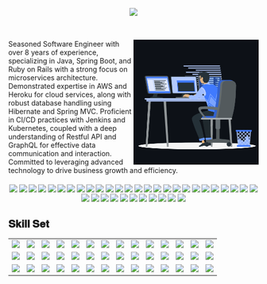 <p align="center">
  <a href="https://github.com/DenverCoder1/readme-typing-svg">
    <img src="https://readme-typing-svg.herokuapp.com?lines=Software%20Engineer;Good%20Team-Player;Passionate%20Developer;Specialized%20in%20Java%20and%20Ruby;Java%20%26%20Spring%20Boot,%20Node.js%20%26%20NestJS,%20Ruby%20%26%20Ruby%20on%20Rails;Always%20learning%20new%20things&center=true&width=500&height=50">
  </a>
</p>

<br />

<p><img align="right" width="50%" src="javascript.gif" alt="NGUD" /></p>

<p>Seasoned Software Engineer with over 8 years of experience, specializing in Java, Spring Boot, and Ruby on Rails with a strong focus on microservices architecture. Demonstrated expertise in AWS and Heroku for cloud services, along with robust database handling using Hibernate and Spring MVC. Proficient in CI/CD practices with Jenkins and Kubernetes, coupled with a deep understanding of Restful API and GraphQL for effective data communication and interaction. Committed to leveraging advanced technology to drive business growth and efficiency.</p>

####      <div align="center">![](https://img.shields.io/badge/Java-blue) ![](https://img.shields.io/badge/Spring%20Boot-blue) ![](https://img.shields.io/badge/Ruby-blue) ![](https://img.shields.io/badge/Ruby%20on%20Rails-blue) ![](https://img.shields.io/badge/React-blue) ![](https://img.shields.io/badge/Vue-blue) ![](https://img.shields.io/badge/Angular-blue) ![](https://img.shields.io/badge/Next-blue) ![](https://img.shields.io/badge/Electron-blue) ![](https://img.shields.io/badge/Nuxt-blue) ![](https://img.shields.io/badge/BlockChain-blue) ![](https://img.shields.io/badge/RUST-blue) ![](https://img.shields.io/badge/Azure-blue) ![](https://img.shields.io/badge/Retool-blue) ![](https://img.shields.io/badge/Node-blue) ![](https://img.shields.io/badge/AWS-blue) ![](https://img.shields.io/badge/GCP-blue) ![](https://img.shields.io/badge/Python-blue) ![](https://img.shields.io/badge/Django-blue) ![](https://img.shields.io/badge/Flask-blue) ![](https://img.shields.io/badge/FastAPI-blue) ![](https://img.shields.io/badge/ChatGPT-blue) ![](https://img.shields.io/badge/Heroku-blue) ![](https://img.shields.io/badge/Netlify-blue) ![](https://img.shields.io/badge/Docker-blue) ![](https://img.shields.io/badge/CI/CD-blue) ![](https://img.shields.io/badge/HTML-blue) ![](https://img.shields.io/badge/PHP-blue) ![](https://img.shields.io/badge/Laravel-blue) ![](https://img.shields.io/badge/GraphQL-blue) ![](https://img.shields.io/badge/Bootstrap-blue) ![](https://img.shields.io/badge/TailwindCSS-blue) ![](https://img.shields.io/badge/C-blue) ![](https://img.shields.io/badge/C#%-blue) ![](https://img.shields.io/badge/Material%20UI-blue) ![](https://img.shields.io/badge/Svelte-blue) ![](https://img.shields.io/badge/Ant%20Design-blue)</div>

<h2 font-weight="bold">𝐒𝐤𝐢𝐥𝐥 𝐒𝐞𝐭</h2>
<table>
  <tr>
    <td>
      <img src="https://cdn.jsdelivr.net/gh/devicons/devicon/icons/java/java-original.svg" width="100"/>
    </td>
    <td>
       <img src="https://cdn.jsdelivr.net/gh/devicons/devicon/icons/spring/spring-original.svg" width="100"/>
    </td>
    <td>
       <img src="https://cdn.jsdelivr.net/gh/devicons/devicon/icons/ruby/ruby-original.svg" width="100"/>
    </td>
    <td>
      <img src="https://cdn.jsdelivr.net/gh/devicons/devicon/icons/javascript/javascript-original.svg" width="100"/>
    </td>
    <td>
      <img src="https://cdn.jsdelivr.net/gh/devicons/devicon/icons/typescript/typescript-original.svg" width="100"/>
    </td>
    <td>
        <img src="https://cdn.jsdelivr.net/gh/devicons/devicon/icons/react/react-original.svg" width="100" />
    </td>
    <td>
      <img src="https://cdn.jsdelivr.net/gh/devicons/devicon/icons/nextjs/nextjs-original.svg" width="100"/>
    </td>
    <td>
        <img src="https://cdn.jsdelivr.net/gh/devicons/devicon/icons/angularjs/angularjs-original.svg" width="100"/>
    </td>
    <td>
      <img src="https://cdn.jsdelivr.net/gh/devicons/devicon/icons/nodejs/nodejs-original.svg" width="100"/>
    </td>
    <td>
      <img src="https://cdn.jsdelivr.net/gh/devicons/devicon/icons/express/express-original.svg" width="100"/>
    </td>
    <td>
      <img src="https://cdn.jsdelivr.net/gh/devicons/devicon/icons/nestjs/nestjs-plain.svg" width="100"/>
    </td>
    <td>
      <img src="https://cdn.jsdelivr.net/gh/devicons/devicon/icons/laravel/laravel-plain.svg" width="100"/>
    </td>
    <td>
      <img src="https://cdn.jsdelivr.net/gh/devicons/devicon/icons/django/django-plain.svg" width="100"/> 
    </td>
    <td>
      <img src="https://cdn.jsdelivr.net/gh/devicons/devicon/icons/graphql/graphql-plain.svg" width="100"/>
    </td>
  </tr>
  
  <tr>
    <td>
      <img src="https://cdn.jsdelivr.net/gh/devicons/devicon/icons/css3/css3-original.svg"/>
    </td>
    <td>
      <img src="https://cdn.jsdelivr.net/gh/devicons/devicon/icons/html5/html5-original.svg" />
    </td>
    <td>
      <img src="https://cdn.jsdelivr.net/gh/devicons/devicon/icons/sass/sass-original.svg" />
    </td>
    <td>
      <img src="https://cdn.jsdelivr.net/gh/devicons/devicon/icons/jquery/jquery-original.svg" />
    </td>
    <td>
       <img src="https://cdn.jsdelivr.net/gh/devicons/devicon/icons/bootstrap/bootstrap-original.svg" />
    </td>
    <td>
        <img src="https://cdn.jsdelivr.net/gh/devicons/devicon/icons/materialui/materialui-original.svg" />
    </td>
    <td>
      <img src="https://cdn.jsdelivr.net/gh/devicons/devicon/icons/tailwindcss/tailwindcss-plain.svg" />
    </td>
    <td>
        <img src="https://cdn.jsdelivr.net/gh/devicons/devicon/icons/firebase/firebase-plain.svg" />
    </td>
    <td>
      <img src="https://cdn.jsdelivr.net/gh/devicons/devicon/icons/d3js/d3js-original.svg" />
    </td>
    <td>
      <img src="https://cdn.jsdelivr.net/gh/devicons/devicon/icons/mysql/mysql-original.svg" />
    </td>
    <td>
      <img src="https://cdn.jsdelivr.net/gh/devicons/devicon/icons/postgresql/postgresql-original.svg" />
    </td>
    <td>
        <img src="https://cdn.jsdelivr.net/gh/devicons/devicon/icons/mongodb/mongodb-original.svg" />
    </td>
    <td>
        <img src="https://cdn.jsdelivr.net/gh/devicons/devicon/icons/sequelize/sequelize-original.svg" />
    </td>
    <td>
      <img src="https://cdn.jsdelivr.net/gh/devicons/devicon/icons/sketch/sketch-original.svg" />
    </td>
  
  </tr>
  
  <tr>
    <td>
      <img src="https://cdn.jsdelivr.net/gh/devicons/devicon/icons/apache/apache-original-wordmark.svg" />
    </td>
    <td>
      <img src="https://cdn.jsdelivr.net/gh/devicons/devicon/icons/nginx/nginx-original.svg" />
    </td>
    <td>
      <img src="https://cdn.jsdelivr.net/gh/devicons/devicon/icons/java/java-plain.svg" />
    </td>
    <td>
       <img src="https://cdn.jsdelivr.net/gh/devicons/devicon/icons/jenkins/jenkins-line.svg" />
    </td>
    <td>
        <img src="https://cdn.jsdelivr.net/gh/devicons/devicon/icons/socketio/socketio-original.svg" />
    </td>
    <td>
        <img src="https://cdn.jsdelivr.net/gh/devicons/devicon/icons/docker/docker-original.svg" />
    </td>
    <td>
      <img src="https://cdn.jsdelivr.net/gh/devicons/devicon/icons/magento/magento-original.svg" />
    </td>
    <td>
        <img src="https://cdn.jsdelivr.net/gh/devicons/devicon/icons/heroku/heroku-original.svg" />
    </td>
    <td>
      <img src="https://cdn.jsdelivr.net/gh/devicons/devicon/icons/kubernetes/kubernetes-plain.svg" />
    </td>
    <td>
      <img src="https://cdn.jsdelivr.net/gh/devicons/devicon/icons/digitalocean/digitalocean-original.svg" />
    </td>
    <td>
      <img src="https://cdn.jsdelivr.net/gh/devicons/devicon/icons/amazonwebservices/amazonwebservices-original.svg" />
    </td>
    <td>
        <img src="https://cdn.jsdelivr.net/gh/devicons/devicon/icons/github/github-original.svg" />
    </td>
    <td>
      <img src="https://cdn.jsdelivr.net/gh/devicons/devicon/icons/bitbucket/bitbucket-original.svg" />
    </td>
    <td>
      <img src="https://cdn.jsdelivr.net/gh/devicons/devicon/icons/eslint/eslint-original.svg" />
    </td>
  
  </tr>
</table>
<br/>
